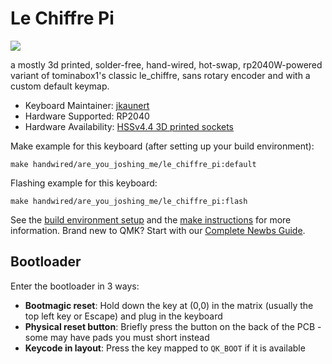# Le Chiffre Pi

![](https://github.com/user-attachments/assets/731698ac-7ee9-4b36-b083-c3377b2a5480)

a mostly 3d printed, solder-free, hand-wired, hot-swap, rp2040W-powered variant of tominabox1's classic le_chiffre, sans rotary encoder and with a custom default keymap.

* Keyboard Maintainer: [jkaunert](https://github.com/jkaunert)
* Hardware Supported: RP2040
* Hardware Availability:  [HSSv4.4 3D printed sockets](https://github.com/stingray127/handwirehotswap)

Make example for this keyboard (after setting up your build environment):

    make handwired/are_you_joshing_me/le_chiffre_pi:default

Flashing example for this keyboard:

    make handwired/are_you_joshing_me/le_chiffre_pi:flash

See the [build environment setup](https://docs.qmk.fm/#/getting_started_build_tools) and the [make instructions](https://docs.qmk.fm/#/getting_started_make_guide) for more information. Brand new to QMK? Start with our [Complete Newbs Guide](https://docs.qmk.fm/#/newbs).

## Bootloader

Enter the bootloader in 3 ways:

* **Bootmagic reset**: Hold down the key at (0,0) in the matrix (usually the top left key or Escape) and plug in the keyboard
* **Physical reset button**: Briefly press the button on the back of the PCB - some may have pads you must short instead
* **Keycode in layout**: Press the key mapped to `QK_BOOT` if it is available

